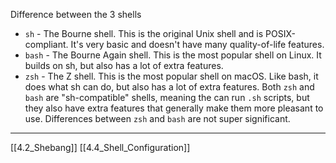 Difference between the 3 shells
- ```sh``` - The Bourne shell. This is the original Unix shell and is POSIX-compliant. It's very basic and doesn't have many quality-of-life features.
- ```bash``` - The Bourne Again shell. This is the most popular shell on Linux. It builds on sh, but also has a lot of extra features.
- ```zsh``` - The Z shell. This is the most popular shell on macOS. Like bash, it does what sh can do, but also has a lot of extra features.
Both ```zsh``` and ```bash``` are "sh-compatible" shells, meaning the can run ```.sh``` scripts, but they also have extra features that generally make them more pleasant to use. 
Differences between ```zsh``` and ```bash``` are not super significant.

---
[[4.2_Shebang]]
[[4.4_Shell_Configuration]]

